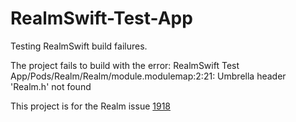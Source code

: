 # RealmSwift-Test-App
Testing RealmSwift build failures.


The project fails to build with the error: RealmSwift Test App/Pods/Realm/Realm/module.modulemap:2:21: Umbrella header 'Realm.h' not found

This project is for the Realm issue [1918](https://github.com/realm/realm-cocoa/issues/1918#issuecomment-101467542)
